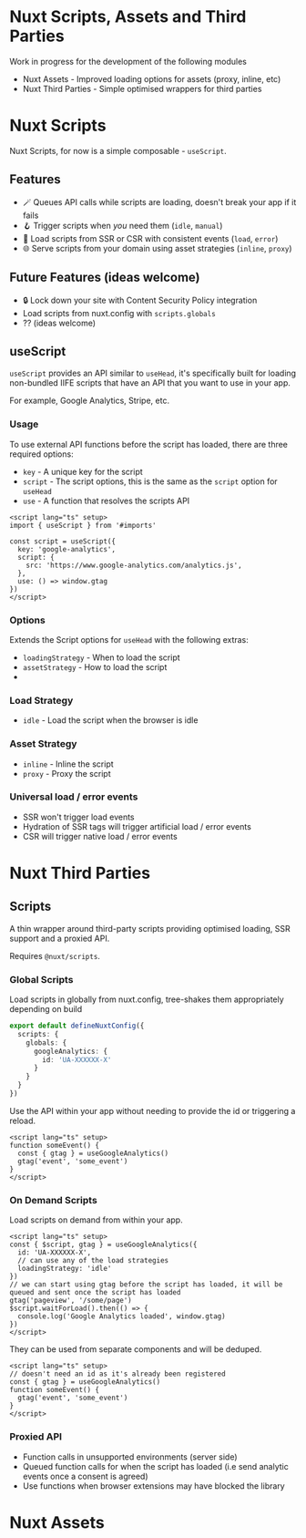 # Nuxt Scripts, Assets and Third Parties

Work in progress for the development of the following modules
- Nuxt Assets - Improved loading options for assets (proxy, inline, etc)
- Nuxt Third Parties - Simple optimised wrappers for third parties

# Nuxt Scripts

Nuxt Scripts, for now is a simple composable - `useScript`.

## Features

- 🪄 Queues API calls while scripts are loading, doesn't break your app if it fails
- 🪝 Trigger scripts when _you_ need them (`idle`, `manual`)
- 💎 Load scripts from SSR or CSR with consistent events (`load`, `error`)
- 🌐 Serve scripts from your domain using asset strategies (`inline`, `proxy`)

## Future Features (ideas welcome)

- 🔒 Lock down your site with Content Security Policy integration
- Load scripts from nuxt.config with `scripts.globals`
- ?? (ideas welcome)


## useScript

`useScript` provides an API similar to `useHead`, it's specifically built for
loading non-bundled IIFE scripts that have an API that you want to use in your app.

For example, Google Analytics, Stripe, etc.

### Usage

To use external API functions before the script has loaded, there are three required options:
- `key` - A unique key for the script
- `script` - The script options, this is the same as the `script` option for `useHead`
- `use` - A function that resolves the scripts API

```vue
<script lang="ts" setup>
import { useScript } from '#imports'

const script = useScript({
  key: 'google-analytics',
  script: {
    src: 'https://www.google-analytics.com/analytics.js',
  },
  use: () => window.gtag
})
</script>
```

### Options

Extends the Script options for `useHead` with the following extras:
- `loadingStrategy` - When to load the script
- `assetStrategy` - How to load the script
- 

### Load Strategy

- `idle` - Load the script when the browser is idle

### Asset Strategy

- `inline` - Inline the script
- `proxy` - Proxy the script

### Universal load / error events

- SSR won't trigger load events
- Hydration of SSR tags will trigger artificial load / error events
- CSR will trigger native load / error events


# Nuxt Third Parties

## Scripts

A thin wrapper around third-party scripts providing optimised loading, SSR support and a proxied API.

Requires `@nuxt/scripts`.

### Global Scripts

Load scripts in globally from nuxt.config, tree-shakes them appropriately depending on build

```ts
export default defineNuxtConfig({
  scripts: {
    globals: {
      googleAnalytics: {
        id: 'UA-XXXXXX-X'
      }
    }
  }
})
```

Use the API within your app without needing to provide the id or triggering a reload.

```vue
<script lang="ts" setup>
function someEvent() {
  const { gtag } = useGoogleAnalytics()
  gtag('event', 'some_event')
}
</script>
```

### On Demand Scripts

Load scripts on demand from within your app.

```vue
<script lang="ts" setup>
const { $script, gtag } = useGoogleAnalytics({
  id: 'UA-XXXXXX-X',
  // can use any of the load strategies
  loadingStrategy: 'idle'
})
// we can start using gtag before the script has loaded, it will be queued and sent once the script has loaded
gtag('pageview', '/some/page')
$script.waitForLoad().then(() => {
  console.log('Google Analytics loaded', window.gtag)
})
</script>
```

They can be used from separate components and will be deduped.

```vue
<script lang="ts" setup>
// doesn't need an id as it's already been registered
const { gtag } = useGoogleAnalytics()
function someEvent() {
  gtag('event', 'some_event')
}
</script>
```

### Proxied API

- Function calls in unsupported environments (server side)
- Queued function calls for when the script has loaded (i.e send analytic events once a consent is agreed)
- Use functions when browser extensions may have blocked the library 

# Nuxt Assets

## 
